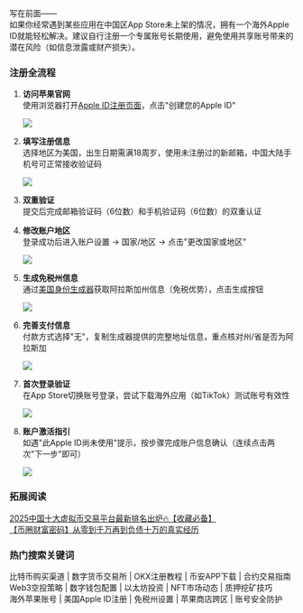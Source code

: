 写在前面——  
如果你经常遇到某些应用在中国区App Store未上架的情况，拥有一个海外Apple ID就能轻松解决。建议自行注册一个专属账号长期使用，避免使用共享账号带来的潜在风险（如信息泄露或财产损失）。

### 注册全流程
1. **访问苹果官网**  
   使用浏览器打开[Apple ID注册页面](https://appleid.apple.com/)，点击"创建您的Apple ID"

   ![](https://ac63e02.webp.li/appleid-001.png)

2. **填写注册信息**  
   选择地区为美国，出生日期需满18周岁，使用未注册过的新邮箱，中国大陆手机号可正常接收验证码

   ![](https://ac63e02.webp.li/appleid-002.png)

3. **双重验证**  
   提交后完成邮箱验证码（6位数）和手机验证码（6位数）的双重认证

4. **修改账户地区**  
   登录成功后进入账户设置 → 国家/地区 → 点击"更改国家或地区"

   ![](https://ac63e02.webp.li/appleid-003.png)

5. **生成免税州信息**  
   通过[美国身份生成器](https://www.fakepersongenerator.com/Random1/generate_identity)获取阿拉斯加州信息（免税优势），点击生成按钮

   ![](https://ac63e02.webp.li/appleid-004.png)

6. **完善支付信息**  
   付款方式选择"无"，复制生成器提供的完整地址信息，重点核对州/省是否为阿拉斯加

   ![](https://ac63e02.webp.li/appleid-005.png)

7. **首次登录验证**  
   在App Store切换账号登录，尝试下载海外应用（如TikTok）测试账号有效性

   ![](https://ac63e02.webp.li/appleid-006.png)

8. **账户激活指引**  
   如遇"此Apple ID尚未使用"提示，按步骤完成账户信息确认（连续点击两次"下一步"即可）

   ![](https://ac63e02.webp.li/appleid-007.png)

### 拓展阅读
[2025中国十大虚拟币交易平台最新排名出炉🔥【收藏必备】](https://btc8848.com/top-10-exchanges/)  
[【币圈财富密码】从零到千万再到负债十万的真实经历](https://heiyetouzi.xyz/biquanstory001/)

### 热门搜索关键词
比特币购买渠道 | 数字货币交易所 | OKX注册教程 | 币安APP下载 | 合约交易指南  
Web3空投策略 | 数字钱包配置 | 以太坊投资 | NFT市场动态 | 质押挖矿技巧  
海外苹果账号 | 美国Apple ID注册 | 免税州设置 | 苹果商店跨区 | 账号安全防护
